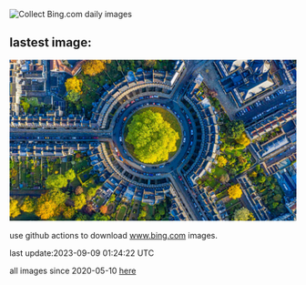 ![Collect Bing.com daily images](https://github.com/counter2015/bing-daily-images/workflows/Collect%20Bing.com%20daily%20images/badge.svg)
## lastest image:
![](images/BathCircus.jpg)

use github actions to download www.bing.com images.

last update:2023-09-09 01:24:22 UTC

all images since 2020-05-10 [here](https://github.com/counter2015/bing-daily-images/tree/master/images) 
